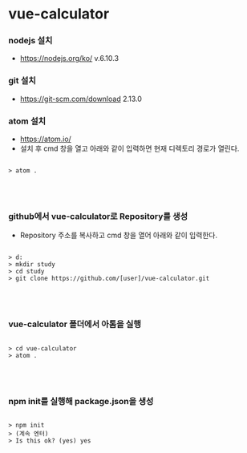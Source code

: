 # vue-calculator


### nodejs 설치
- https://nodejs.org/ko/ v.6.10.3

### git 설치
- https://git-scm.com/download 2.13.0

### atom 설치
- https://atom.io/  
- 설치 후 cmd 창을 열고 아래와 같이 입력하면 현재 디렉토리 경로가 열린다.
<pre><code>
> atom .  
</code></pre>
<br>
<br>

### github에서 vue-calculator로 Repository를 생성
- Repository 주소를 복사하고 cmd 창을 열어 아래와 같이 입력한다.
<pre><code>
> d:
> mkdir study
> cd study
> git clone https://github.com/[user]/vue-calculator.git
</code></pre>
<br>
<br>

### vue-calculator 폴더에서 아톰을 실행
<pre><code>
> cd vue-calculator
> atom .
</code></pre>
<br>
<br>

### npm init를 실행해 package.json을 생성
<pre><code>
> npm init
> (계속 엔터)
> Is this ok? (yes) yes
</code></pre>








